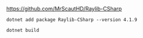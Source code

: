 https://github.com/MrScautHD/Raylib-CSharp

`dotnet add package Raylib-CSharp --version 4.1.9`

`dotnet build`
